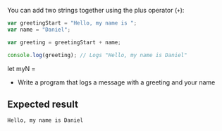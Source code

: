 You can add two strings together using the plus operator (`+`):

```js
var greetingStart = "Hello, my name is ";
var name = "Daniel";

var greeting = greetingStart + name;

console.log(greeting); // Logs "Hello, my name is Daniel"
```

let myN =

- Write a program that logs a message with a greeting and your name

## Expected result

```
Hello, my name is Daniel
```
